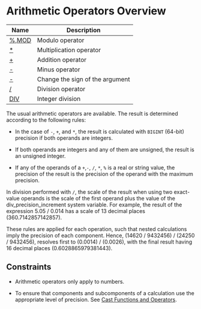 # **Arithmetic Operators Overview**

| Name | Description|
|---|-----|
| [%,MOD](mod.md) | Modulo operator |
| [*](multiplication.md) | Multiplication operator |
| [+](addition.md) | Addition operator |
| [-](minus.md) | Minus operator |
| [-](unary-minus.md) | Change the sign of the argument |
| [/](division.md) | Division operator |
| [DIV](div.md) | Integer division |

The usual arithmetic operators are available. The result is determined according to the following rules:

- In the case of `-`, `+`, and `*`, the result is calculated with `BIGINT` (64-bit) precision if both operands are integers.

- If both operands are integers and any of them are unsigned, the result is an unsigned integer.

- If any of the operands of a `+`,`-`, `/`, `*`, `%` is a real or string value, the precision of the result is the precision of the operand with the maximum precision.

In division performed with `/`, the scale of the result when using two exact-value operands is the scale of the first operand plus the value of the div_precision_increment system variable. For example, the result of the expression 5.05 / 0.014 has a scale of 13 decimal places (360.7142857142857).

These rules are applied for each operation, such that nested calculations imply the precision of each component. Hence, (14620 / 9432456) / (24250 / 9432456), resolves first to (0.0014) / (0.0026), with the final result having 16 decimal places (0.6028865979381443).

## **Constraints**

- Arithmetic operators only apply to numbers.

- To ensure that components and subcomponents of a calculation use the appropriate level of precision. See [Cast Functions and Operators](../cast-functions-and-operators/cast-functions-and-operators-overview.md).
